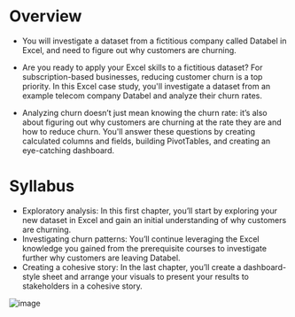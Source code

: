 # Overview
- You will investigate a dataset from a fictitious company called Databel in Excel, and need to figure out why customers are churning.

- Are you ready to apply your Excel skills to a fictitious dataset? For subscription-based businesses, reducing customer churn is a top priority. In this Excel case study, you'll investigate a dataset from an example telecom company Databel and analyze their churn rates.

- Analyzing churn doesn’t just mean knowing the churn rate: it’s also about figuring out why customers are churning at the rate they are and how to reduce churn. You'll answer these questions by creating calculated columns and fields, building PivotTables, and creating an eye-catching dashboard.

# Syllabus

- Exploratory analysis: In this first chapter, you’ll start by exploring your new dataset in Excel and gain an initial understanding of why customers are churning.
- Investigating churn patterns: You’ll continue leveraging the Excel knowledge you gained from the prerequisite courses to investigate further why customers are leaving Databel.
- Creating a cohesive story: In the last chapter, you’ll create a dashboard-style sheet and arrange your visuals to present your results to stakeholders in a cohesive story.

![image](https://github.com/nits302/Excel.Analyzing-Customer-Churn/analyzing_customers_churned.png)
